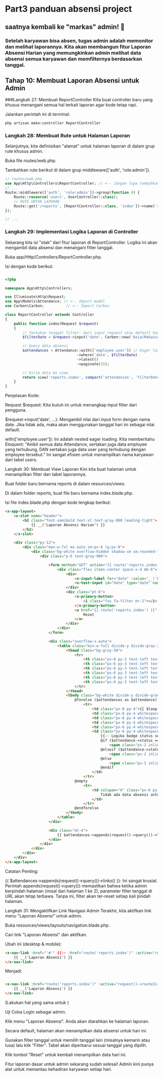 # Part3 panduan absensi project

## saatnya kembali ke "markas" admin! 👮
### Setelah karyawan bisa absen, tugas admin adalah memonitor dan melihat laporannya. Kita akan membangun fitur Laporan Absensi Harian yang memungkinkan admin melihat data absensi semua karyawan dan memfilternya berdasarkan tanggal.

## Tahap 10: Membuat Laporan Absensi untuk Admin
###Langkah 27: Membuat ReportController
Kita buat controller baru yang khusus menangani semua hal terkait laporan agar kode tetap rapi.

Jalankan perintah ini di terminal:

```Bash
php artisan make:controller ReportController
```

### Langkah 28: Membuat Rute untuk Halaman Laporan
Selanjutnya, kita definisikan "alamat" untuk halaman laporan di dalam grup rute khusus admin.

Buka file routes/web.php.

Tambahkan rute berikut di dalam grup middleware(['auth', 'role:admin']).

```PHP
// routes/web.php
use App\Http\Controllers\ReportController; // <-- Jangan lupa tambahkan ini
// ...
Route::middleware(['auth', 'role:admin'])->group(function () {
    Route::resource('users', UserController::class);
    // RUTE UNTUK LAPORAN
    Route::get('/reports', [ReportController::class, 'index'])->name('reports.index'); // <-- TAMBAHKAN INI
});

// ...
```
### Langkah 29: Implementasi Logika Laporan di Controller
Sekarang kita isi "otak" dari fitur laporan di ReportController. Logika ini akan mengambil data absensi dan menangani filter tanggal.

Buka app/Http/Controllers/ReportController.php.

Isi dengan kode berikut:

```PHP

<?php

namespace App\Http\Controllers;

use Illuminate\Http\Request;
use App\Models\Attendance; // <-- Import model
use Carbon\Carbon;          // <-- Import Carbon

class ReportController extends Controller
{
    public function index(Request $request)
    {
        // Tentukan tanggal filter: dari input request atau default hari ini
        $filterDate = $request->input('date', Carbon::now('Asia/Makassar')->format('Y-m-d'));

        // Query data absensi
        $attendances = Attendance::with(['employee.user']) // Eager loading relasi bertingkat
                                 ->where('date', $filterDate)
                                 ->latest()
                                 ->paginate(15);

        // Kirim data ke view
        return view('reports.index', compact('attendances', 'filterDate'));
    }
}
```
Penjelasan Kode:

Request $request: Kita butuh ini untuk menangkap input filter dari pengguna.

$request->input('date', ...): Mengambil nilai dari input form dengan nama date. Jika tidak ada, maka akan menggunakan tanggal hari ini sebagai nilai default.

with(['employee.user']): Ini adalah nested eager loading. Kita memberitahu Eloquent: "Ambil semua data Attendance, sertakan juga data employee yang terhubung, DAN sertakan juga data user yang terhubung dengan employee tersebut." Ini sangat efisien untuk menampilkan nama karyawan dari tabel users.

Langkah 30: Membuat View Laporan
Kini kita buat halaman untuk menampilkan filter dan tabel laporannya.

Buat folder baru bernama reports di dalam resources/views.

Di dalam folder reports, buat file baru bernama index.blade.php.

Isi file index.blade.php dengan kode lengkap berikut:

```HTML
<x-app-layout>
    <x-slot name="header">
        <h2 class="font-semibold text-xl text-gray-800 leading-tight">
            {{ __('Laporan Absensi Harian') }}
        </h2>
    </x-slot>

    <div class="py-12">
        <div class="max-w-7xl mx-auto sm:px-6 lg:px-8">
            <div class="bg-white overflow-hidden shadow-sm sm:rounded-lg">
                <div class="p-6 text-gray-900">

                    <form method="GET" action="{{ route('reports.index') }}">
                        <div class="flex items-center space-x-4 mb-6">
                            <div>
                                <x-input-label for="date" :value="__('Pilih Tanggal')" />
                                <x-text-input id="date" type="date" name="date" :value="$filterDate" />
                            </div>
                            <div class="pt-6">
                                <x-primary-button>
                                    <i class="fas fa-filter mr-2"></i> Filter
                                </x-primary-button>
                                <a href="{{ route('reports.index') }}" class="ml-2 inline-flex items-center px-4 py-2 bg-gray-300 border border-transparent rounded-md font-semibold text-xs text-gray-700 uppercase tracking-widest hover:bg-gray-400 focus:outline-none focus:border-gray-900 focus:ring ring-gray-300 disabled:opacity-25 transition ease-in-out duration-150">
                                    Reset
                                </a>
                            </div>
                        </div>
                    </form>

                    <div class="overflow-x-auto">
                        <table class="min-w-full divide-y divide-gray-200">
                            <thead class="bg-gray-50">
                                <tr>
                                    <th class="px-6 py-3 text-left text-xs font-medium text-gray-500 uppercase">No</th>
                                    <th class="px-6 py-3 text-left text-xs font-medium text-gray-500 uppercase">Nama Karyawan</th>
                                    <th class="px-6 py-3 text-left text-xs font-medium text-gray-500 uppercase">NIP</th>
                                    <th class="px-6 py-3 text-left text-xs font-medium text-gray-500 uppercase">Jam Masuk</th>
                                    <th class="px-6 py-3 text-left text-xs font-medium text-gray-500 uppercase">Jam Pulang</th>
                                    <th class="px-6 py-3 text-left text-xs font-medium text-gray-500 uppercase">Status</th>
                                </tr>
                            </thead>
                            <tbody class="bg-white divide-y divide-gray-200">
                                @forelse ($attendances as $attendance)
                                    <tr>
                                        <td class="px-6 py-4">{{ $loop->iteration + $attendances->firstItem() - 1 }}</td>
                                        <td class="px-6 py-4 whitespace-nowrap">{{ $attendance->employee->user->name }}</td>
                                        <td class="px-6 py-4 whitespace-nowrap">{{ $attendance->employee->nip }}</td>
                                        <td class="px-6 py-4 whitespace-nowrap">{{ $attendance->time_in }}</td>
                                        <td class="px-6 py-4 whitespace-nowrap">{{ $attendance->time_out ?? '-' }}</td>
                                        <td class="px-6 py-4 whitespace-nowrap">
                                            {{-- Logika badge status seperti di riwayat absensi --}}
                                            @if ($attendance->status == 'Hadir')
                                                <span class="px-2 inline-flex text-xs leading-5 font-semibold rounded-full bg-green-100 text-green-800">Hadir</span>
                                            @elseif ($attendance->status == 'Terlambat')
                                                <span class="px-2 inline-flex text-xs leading-5 font-semibold rounded-full bg-yellow-100 text-yellow-800">Terlambat</span>
                                            @else
                                                <span class="px-2 inline-flex text-xs leading-5 font-semibold rounded-full bg-red-100 text-red-800">{{ $attendance->status }}</span>
                                            @endif
                                        </td>
                                    </tr>
                                @empty
                                    <tr>
                                        <td colspan="6" class="px-6 py-4 text-center text-gray-500">
                                            Tidak ada data absensi untuk tanggal ini.
                                        </td>
                                    </tr>
                                @endforelse
                            </tbody>
                        </table>
                    </div>

                    <div class="mt-4">
                        {{ $attendances->appends(request()->query())->links() }}
                    </div>
                </div>
            </div>
        </div>
    </div>
</x-app-layout>
```
Catatan Penting:

{{ $attendances->appends(request()->query())->links() }}: Ini sangat krusial. Perintah appends(request()->query()) memastikan bahwa ketika admin berpindah halaman (misal dari halaman 1 ke 2), parameter filter tanggal di URL akan tetap terbawa. Tanpa ini, filter akan ter-reset setiap kali pindah halaman.

Langkah 31: Mengaktifkan Link Navigasi Admin
Terakhir, kita aktifkan link menu "Laporan Absensi" untuk admin.

Buka resources/views/layouts/navigation.blade.php.

Cari link "Laporan Absensi" dan aktifkan.

Ubah ini (desktop & mobile):

```HTML
<x-nav-link :href="'#'" {{-- :href="route('reports.index')" :active="request()->routeIs('reports.*')" --}}>
    {{ __('Laporan Absensi') }}
</x-nav-link>
```
Menjadi:

```HTML

<x-nav-link :href="route('reports.index')" :active="request()->routeIs('reports.*')">
    {{ __('Laporan Absensi') }}
</x-nav-link>
```
(Lakukan hal yang sama untuk <x-responsive-nav-link>)

Uji Coba
Login sebagai admin.

Klik menu "Laporan Absensi". Anda akan diarahkan ke halaman laporan.

Secara default, halaman akan menampilkan data absensi untuk hari ini.

Gunakan filter tanggal untuk memilih tanggal lain (misalnya kemarin atau lusa) lalu klik "Filter". Tabel akan diperbarui sesuai tanggal yang dipilih.

Klik tombol "Reset" untuk kembali menampilkan data hari ini.

Fitur laporan dasar untuk admin sekarang sudah selesai! Admin kini punya alat untuk memantau kehadiran karyawan setiap hari.
